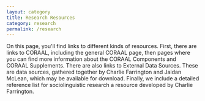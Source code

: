 ```yaml
---
layout: category
title: Research Resources
category: research
permalink: /research
---
```


On this page, you'll find links to different kinds of resources. First, there are links to CORAAL, including the general CORAAL page, then pages where you can find more information about the CORAAL Components and CORAAL Supplements. There are also links to External Data Sources. These are data sources, gathered together by Charlie Farrington and Jaidan McLean, which may be available for download. Finally, we include a detailed reference list for sociolinguistic research a resource developed by Charlie Farrington.